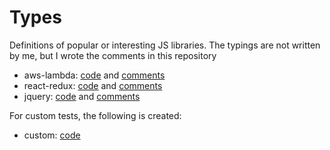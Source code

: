 # Types

Definitions of popular or interesting JS libraries. The typings are not written
by me, but I wrote the comments in this repository

- aws-lambda: [code](https://github.com/DefinitelyTyped/DefinitelyTyped/tree/363cdf403a74e0372e87bbcd15eb1668f4c5230b/types/aws-lambda) and [comments](./aws-lambda)
- react-redux: [code](https://github.com/DefinitelyTyped/DefinitelyTyped/tree/363cdf403a74e0372e87bbcd15eb1668f4c5230b/types/react-redux) and [comments](./react-redux)
- jquery: [code](https://github.com/DefinitelyTyped/DefinitelyTyped/tree/363cdf403a74e0372e87bbcd15eb1668f4c5230b/types/jquery) and [comments](./jquery)

For custom tests, the following is created:

- custom: [code](./custom)
